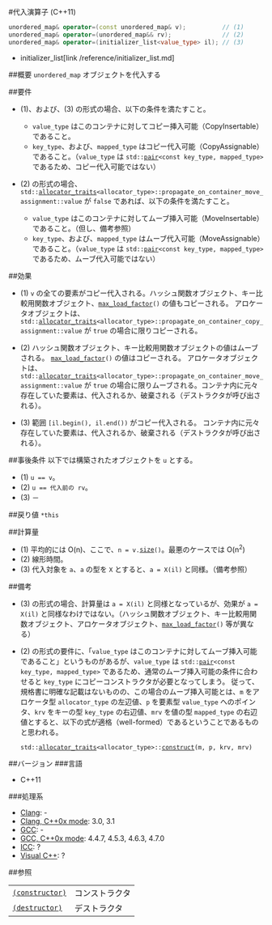 #代入演算子 (C++11)
```cpp
unordered_map& operator=(const unordered_map& v);          // (1)
unordered_map& operator=(unordered_map&& rv);              // (2)
unordered_map& operator=(initializer_list<value_type> il); // (3)
```
* initializer_list[link /reference/initializer_list.md]

##概要
`unordered_map` オブジェクトを代入する


##要件
- (1)、および、(3) の形式の場合、以下の条件を満たすこと。

	* `value_type` はこのコンテナに対してコピー挿入可能（CopyInsertable）であること。
	* `key_type`、および、`mapped_type` はコピー代入可能（CopyAssignable）であること。（`value_type` は `std::`[`pair`](/reference/utility/pair.md)`<const key_type, mapped_type>` であるため、コピー代入可能ではない）

- (2) の形式の場合、`std::`[`allocator_traits`](/reference/memory/allocator_traits.md)`<allocator_type>::propagate_on_container_move_assignment::value` が `false` であれば、以下の条件を満たすこと。

	* `value_type` はこのコンテナに対してムーブ挿入可能（MoveInsertable）であること。（但し、備考参照）
	* `key_type`、および、`mapped_type` はムーブ代入可能（MoveAssignable）であること。（`value_type` は `std::`[`pair`](/reference/utility/pair.md)`<const key_type, mapped_type>` であるため、ムーブ代入可能ではない）


##効果
- (1)	`v` の全ての要素がコピー代入される。ハッシュ関数オブジェクト、キー比較用関数オブジェクト、[`max_load_factor`](./max_load_factor.md)`()` の値もコピーされる。
	アロケータオブジェクトは、`std::`[`allocator_traits`](/reference/memory/allocator_traits.md)`<allocator_type>::propagate_on_container_copy_assignment::value` が `true` の場合に限りコピーされる。

- (2)	ハッシュ関数オブジェクト、キー比較用関数オブジェクトの値はムーブされる。
	[`max_load_factor`](./max_load_factor.md)`()` の値はコピーされる。
	アロケータオブジェクトは、`std::`[`allocator_traits`](/reference/memory/allocator_traits.md)`<allocator_type>::propagate_on_container_move_assignment::value` が `true` の場合に限りムーブされる。コンテナ内に元々存在していた要素は、代入されるか、破棄される（デストラクタが呼び出される）。

- (3)	範囲 `[il.begin(), il.end())` がコピー代入される。
	コンテナ内に元々存在していた要素は、代入されるか、破棄される（デストラクタが呼び出される）。


##事後条件
以下では構築されたオブジェクトを `u` とする。

- (1) `u == v`。
- (2) `u == 代入前の rv`。
- (3) －


##戻り値
`*this`


##計算量
- (1)	平均的には O(n)、ここで、`n = v.`[`size`](./size.md)`()`。最悪のケースでは O(n<sup>2</sup>)
- (2)	線形時間。
- (3)	代入対象を `a`、`a` の型を `X` とすると、`a = X(il)` と同様。（備考参照）


##備考
- (3) の形式の場合、計算量は `a = X(il)` と同様となっているが、効果が `a = X(il)` と同様なわけではない。（ハッシュ関数オブジェクト、キー比較用関数オブジェクト、アロケータオブジェクト、[`max_load_factor`](./max_load_factor.md)`()` 等が異なる）

- (2) の形式の要件に、「`value_type` はこのコンテナに対してムーブ挿入可能であること」というものがあるが、`value_type` は `std::`[`pair`](/reference/utility/pair.md)`<const key_type, mapped_type>` であるため、通常のムーブ挿入可能の条件に合わせると `key_type` にコピーコンストラクタが必要となってしまう。
	従って、規格書に明確な記載はないものの、この場合のムーブ挿入可能とは、`m` をアロケータ型 `allocator_type` の左辺値、`p` を要素型 `value_type` へのポインタ、`krv` をキーの型 `key_type` の右辺値、`mrv` を値の型 `mapped_type` の右辺値とすると、以下の式が適格（well-formed）であるということであるものと思われる。

	`std::`[`allocator_traits`](/reference/memory/allocator_traits.md)`<allocator_type>::`[`construct`](/reference/memory/allocator_traits/construct.md)`(m, p, krv, mrv)`


##バージョン
###言語
- C++11

###処理系
- [Clang](/implementation.md#clang): -
- [Clang, C++0x mode](/implementation.md#clang): 3.0, 3.1
- [GCC](/implementation.md#gcc): -
- [GCC, C++0x mode](/implementation.md#gcc): 4.4.7, 4.5.3, 4.6.3, 4.7.0
- [ICC](/implementation.md#icc): ?
- [Visual C++](/implementation.md#visual_cpp): ?


##参照

|                                       |                |
|---------------------------------------|----------------|
| [`(constructor)`](./unordered_map.md) | コンストラクタ |
| [`(destructor)`](./-unordered_map.md) | デストラクタ   |

